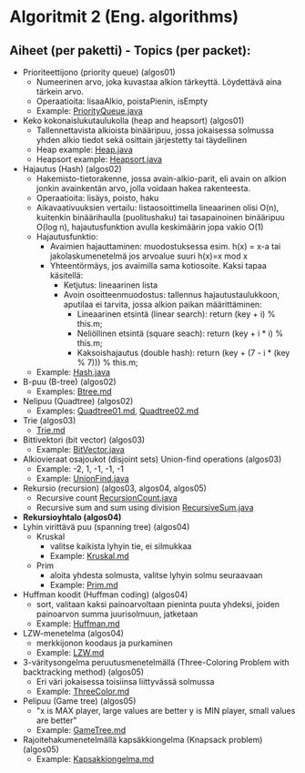 # Algoritmit 2 (Eng. algorithms)

## Aiheet (per paketti) - Topics (per packet):

- Prioriteettijono (priority queue) (algos01)
    - Numeerinen arvo, joka kuvastaa alkion tärkeyttä. Löydettävä aina tärkein arvo.
    - Operaatioita: lisaaAlkio, poistaPienin, isEmpty
    - Example: [PriorityQueue.java](https://github.com/antiikdev/algorithms2/blob/master/src/algos01/PriorityQueue.java)
- Keko kokonaislukutaulukolla (heap and heapsort) (algos01)
    - Tallennettavista alkioista binääripuu, jossa jokaisessa solmussa yhden alkio tiedot sekä osittain järjestetty tai täydellinen
    - Heap example: [Heap.java](https://github.com/antiikdev/algorithms2/blob/master/src/algos01/Heap.java)
    - Heapsort example: [Heapsort.java](https://github.com/antiikdev/algorithms2/blob/master/src/algos01/Heapsort.java)
- Hajautus (Hash) (algos02)
	- Hakemisto-tietorakenne, jossa avain-alkio-parit, eli avain on alkion jonkin avainkentän arvo, jolla voidaan hakea rakenteesta.
	- Operaatioita: lisäys, poisto, haku
	- Aikavaativuuksien vertailu: listaosoittimella lineaarinen olisi O(n), kuitenkin binäärihaulla (puolitushaku) tai tasapainoinen binääripuu O(log n),
	hajautusfunktion avulla keskimäärin jopa vakio O(1)
	- Hajautusfunktio:
		- Avaimien hajauttaminen: muodostuksessa esim. h(x) = x-a tai jakolaskumenetelmä jos arvoalue suuri h(x)=x mod x
		- Yhteentörmäys, jos avaimilla sama kotiosoite. Kaksi tapaa käsitellä:
			- Ketjutus: lineaarinen lista
			- Avoin osoitteenmuodostus: tallennus hajautustaulukkoon, aputilaa ei tarvita, jossa alkion paikan määrittäminen:
				- Lineaarinen etsintä (linear search): return (key + i) % this.m;
				- Neliöllinen etsintä (square seach): return (key + i * i) % this.m;
				- Kaksoishajautus (double hash): return (key + (7 - i * (key % 7))) % this.m;
    - Example: [Hash.java](https://github.com/antiikdev/algorithms2/blob/master/src/algos02/Hash.java)
- B-puu (B-tree) (algos02)
    - Examples: [Btree.md](https://github.com/antiikdev/algorithms2/blob/master/src/algos02/Btree.md)
- Nelipuu (Quadtree) (algos02)
    - Examples: [Quadtree01.md](https://github.com/antiikdev/algorithms2/blob/master/src/algos02/Quadtree01.md), [Quadtree02.md](https://github.com/antiikdev/algorithms2/blob/master/src/algos02/Quadtree02.md)
- Trie (algos03)
    - [Trie.md](https://github.com/antiikdev/algorithms2/blob/master/src/algos03/Trie.md)
- Bittivektori (bit vector) (algos03)
    - Example: [BitVector.java](https://github.com/antiikdev/algorithms2/blob/master/src/algos03/BitVector.java)
- Alkiovieraat osajoukot (disjoint sets) Union-find operations (algos03)
    - Example: -2, 1, -1, -1, -1
    - Example: [UnionFind.java](https://github.com/antiikdev/algorithms2/blob/master/src/algos03/UnionFind.java) 
- Rekursio (recursion) (algos03, algos04, algos05)
    - Recursive count [RecursionCount.java](https://github.com/antiikdev/algorithms2/blob/master/src/algos04/RecursionCount.java)
    - Recursive sum and sum using division [RecursiveSum.java](https://github.com/antiikdev/algorithms2/blob/master/src/algos05/RecursiveSum.java)
- **Rekursioyhtalo (algos04)**
- Lyhin virittävä puu (spanning tree) (algos04)
    - Kruskal
        - valitse kaikista lyhyin tie, ei silmukkaa
        - Example: [Kruskal.md](https://github.com/antiikdev/algorithms2/blob/master/src/algos04/Kruskal.md)
    - Prim
        - aloita yhdesta solmusta, valitse lyhyin solmu seuraavaan
        - Example: [Prim.md](https://github.com/antiikdev/algorithms2/blob/master/src/algos04/Prim.md)
- Huffman koodit (Huffman coding) (algos04)
    - sort, valitaan kaksi painoarvoltaan pieninta puuta yhdeksi, joiden painoarvon summa juurisolmuun, jatketaan
    - Example: [Huffman.md](https://github.com/antiikdev/algorithms2/blob/master/src/algos04/Huffman.md)
- LZW-menetelma (algos04)
    - merkkijonon koodaus ja purkaminen
    - Example:  [LZW.md](https://github.com/antiikdev/algorithms2/blob/master/src/algos04/LZW.md)
- 3-väritysongelma peruutusmenetelmällä (Three-Coloring Problem with backtracking method) (algos05)
    - Eri väri jokaisessa toisiinsa liittyvässä solmussa
    - Example: [ThreeColor.md](https://github.com/antiikdev/algorithms2/blob/master/src/algos05/ThreeColor.md)
- Pelipuu (Game tree) (algos05)
    - "x is MAX player, large values are better y is MIN player, small values are better"
    - Example: [GameTree.md](https://github.com/antiikdev/algorithms2/blob/master/src/algos05/GameTree.md)
- Rajoitehakumenetelmällä kapsäkkiongelma (Knapsack problem) (algos05)
    - Example: [Kapsakkiongelma.md](https://github.com/antiikdev/algorithms2/blob/master/src/algos05/Kapsakkiongelma.md)


